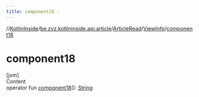 ```yaml
---
title: component18 -
---
```

//[KotlinInside](../../../index.md)/[be.zvz.kotlininside.api.article](../../index.md)/[ArticleRead](../index.md)/[ViewInfo](index.md)/[component18](component18.md)



# component18  
[jvm]  
Content  
operator fun [component18](component18.md)(): [String](https://kotlinlang.org/api/latest/jvm/stdlib/kotlin/-string/index.html)  



